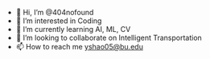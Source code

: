- 👋 Hi, I’m @404nofound
- 👀 I’m interested in Coding
- 🌱 I’m currently learning AI, ML, CV
- 💞️ I’m looking to collaborate on Intelligent Transportation
- 📫 How to reach me yshao05@bu.edu

<!---
404nofound/404nofound is a ✨ special ✨ repository because its `README.md` (this file) appears on your GitHub profile.
You can click the Preview link to take a look at your changes.
--->
